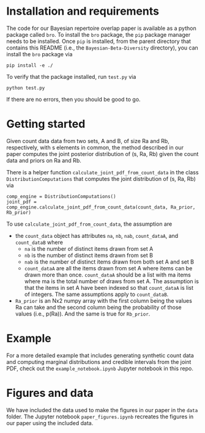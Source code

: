 # Installation and requirements

The code for our Bayesian repertoire overlap paper is available as a python package called `bro`. To install the `bro` package, the `pip` package manager needs to be installed. Once `pip` is installed, from the parent directory that contains this README (i.e., the `Bayesian-Beta-Diversity` directory), you can install the `bro` package via
```
pip install -e ./
```

To verify that the package installed, run `test.py` via
```
python test.py
```

If there are no errors, then you should be good to go.

# Getting started

Given count data data from two sets, A and B, of size Ra and Rb, respectively, with s elements in common, the method described in our paper computes the joint posterior distribution of (s, Ra, Rb) given the count data and priors on Ra and Rb. 

There is a helper function `calculate_joint_pdf_from_count_data` in the class `DistributionComputations` that computes the joint distribution of (s, Ra, Rb) via
```
comp_engine = DistributionComputations()
joint_pdf = comp_engine.calculate_joint_pdf_from_count_data(count_data, Ra_prior, Rb_prior)
```

To use `calculate_joint_pdf_from_count_data`, the assumption are
* the `count_data` object has attributes `na`, `nb`, `nab`, `count_dataA`, and `count_dataB` where
    - `na` is the number of distinct items drawn from set A
    - `nb` is the number of distinct items drawn from set B 
    - `nab` is the number of distinct items drawn from both set A and set B
    - `count_dataA` are all the items drawn from set A where items can be drawn more than once. `count_dataA` should be a list with ma items where ma is the total number of draws from set A. The assumption is that the items in set A have been indexed so that `count_dataA` is list of integers. The same assumptions apply to `count_dataB`.
* `Ra_prior` is an Nx2 numpy array with the first column being the values Ra can take and the second column being the probability of those values (i.e., p(Ra)). And the same is true for `Rb_prior`. 

# Example
For a more detailed example that includes generating synthetic count data and computing marginal distributions and credible intervals from the joint PDF, check out the `example_notebook.ipynb` Jupyter notebook in this repo. 

# Figures and data
We have included the data used to make the figures in our paper in the `data` folder. The Jupyter notebook `paper_figures.ipynb` recreates the figures in our paper using the included data.